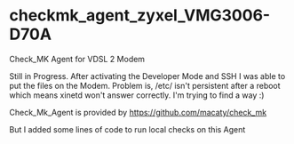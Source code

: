 # checkmk_agent_zyxel_VMG3006-D70A
Check_MK Agent for VDSL 2 Modem

Still in Progress. After activating the Developer Mode and SSH I was able to put the files on the Modem. Problem is, /etc/ isn't persistent after a reboot which means xinetd won't answer correctly. I'm trying to find a way :) 

Check_Mk_Agent is provided by https://github.com/macaty/check_mk

But I added some lines of code to run local checks on this Agent
